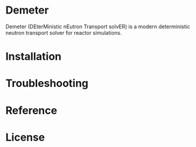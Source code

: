 # Demeter
Demeter (DEterMinistic nEutron Transport solvER) is a modern deterministic neutron transport solver for reactor simulations. 

# Installation

# Troubleshooting

# Reference

# License
